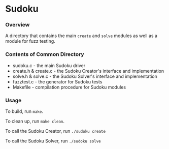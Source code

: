 # Sudoku

### Overview
A directory that contains the main `create` and `solve` modules as well as a module for fuzz testing.

### Contents of Common Directory
* sudoku.c - the main Sudoku driver
* create.h & create.c - the Sudoku Creator's interface and implementation
* solve.h & solve.c - the Sudoku Solver's interface and implementation
* fuzztest.c - the generator for Sudoku tests
* Makefile - compilation procedure for Sudoku modules

### Usage
To build, run `make`.

To clean up, run `make clean`.

To call the Sudoku Creator, run `./sudoku create`

To call the Sudoku Solver, run `./sudoku solve`